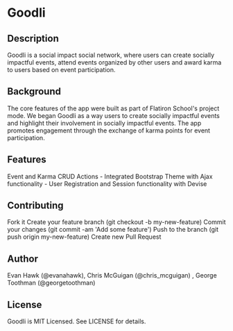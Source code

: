 # Goodli

## Description

Goodli is a social impact social network, where users can create socially impactful events, attend events organized by other users and award karma to users based on event participation.

## Background

The core features of the app were built as part of Flatiron School's project mode. We began Goodli as a way users to create socially impactful events and highlight their involvement in socially impactful events. The app promotes engagement through the exchange of karma points for event participation.

## Features

Event and Karma CRUD Actions -  Integrated Bootstrap Theme with Ajax functionality - User Registration and Session functionality with Devise

## Contributing

Fork it
Create your feature branch (git checkout -b my-new-feature)
Commit your changes (git commit -am 'Add some feature')
Push to the branch (git push origin my-new-feature)
Create new Pull Request

## Author

Evan Hawk (@evanahawk), Chris McGuigan (@chris_mcguigan) , George Toothman (@georgetoothman)

## License

Goodli is MIT Licensed. See LICENSE for details.
